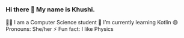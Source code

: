 ### Hi there 👋 My name is Khushi. 

👩‍💻 I am a Computer Science student 
🌱 I’m currently learning Kotlin 
😄 Pronouns: She/her
⚡ Fun fact: I like Physics

<!--
**khushi-1108/khushi-1108** is a ✨ _special_ ✨ repository because its `README.md` (this file) appears on your GitHub profile.

Here are some ideas to get you started:

- 👩‍💻 I am a Computer Science student 
- 🌱 I’m currently learning Kotlin 
- 😄 Pronouns: She/her
- ⚡ Fun fact: I like Physics
-->
